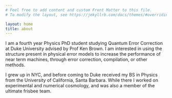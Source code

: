 ```yaml
---
# Feel free to add content and custom Front Matter to this file.
# To modify the layout, see https://jekyllrb.com/docs/themes/#overriding-theme-defaults

layout: home
title: about
---
```


I am a fourth year Physics PhD student studying Quantum Error Correction at Duke University advised by Prof Ken Brown. I am interested in using the structure present in physical error models to increase the performance of near term machines, through error correction, compilation, or other methods.
<!-- Welcome to my personal site! I’m a fourth year Physics PhD student at Duke University, advised by Prof. Ken Brown. I work on Quantum Information Theory, specifically on near term quantum error correction and mitigation. My focus is in maximizing the performance of small scale quantum computers through better understanding of physical error models. Our group is focused on ion trap quantum computers, but I am also interested in non-stabilizer codes, near term error detection, and schemes for universal fault tolerance in more general architectures. -->

I grew up in NYC, and before coming to Duke received my BS in Physics from the University of California, Santa Barbara. While there I worked on experimental and numerical cosmology, and was also a member of the ultimate frisbee team.
